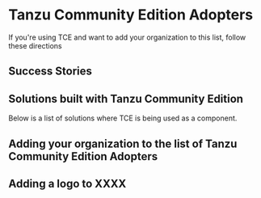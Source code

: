 # Tanzu Community Edition Adopters

If you're using TCE and want to add your organization to this list, follow these directions

## Success Stories

## Solutions built with Tanzu Community Edition

Below is a list of solutions where TCE is being used as a component.

## Adding your organization to the list of Tanzu Community Edition Adopters

## Adding a logo to XXXX
